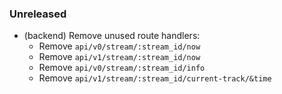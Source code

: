 ### Unreleased

* (backend) Remove unused route handlers:
  * Remove `api/v0/stream/:stream_id/now`
  * Remove `api/v1/stream/:stream_id/now`
  * Remove `api/v0/stream/:stream_id/info`
  * Remove `api/v1/stream/:stream_id/current-track/&time`
